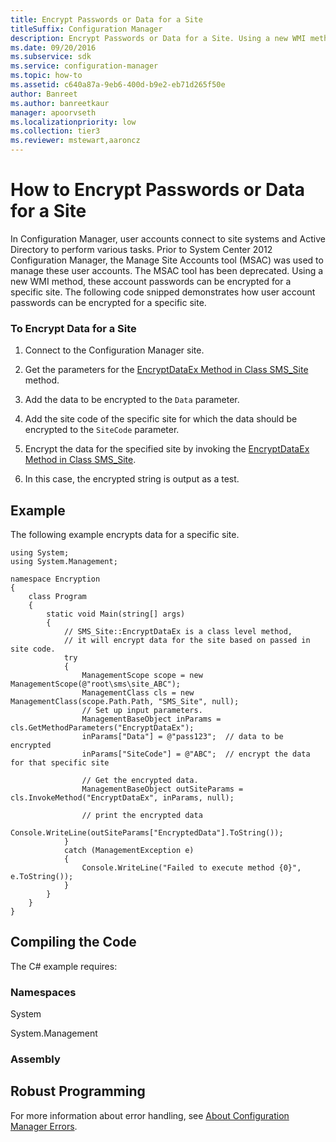 ```yaml
---
title: Encrypt Passwords or Data for a Site
titleSuffix: Configuration Manager
description: Encrypt Passwords or Data for a Site. Using a new WMI method, the user accounts' passwords can be encrypted for a specific site.
ms.date: 09/20/2016
ms.subservice: sdk
ms.service: configuration-manager
ms.topic: how-to
ms.assetid: c640a87a-9eb6-400d-b9e2-eb71d265f50e
author: Banreet
ms.author: banreetkaur
manager: apoorvseth
ms.localizationpriority: low
ms.collection: tier3
ms.reviewer: mstewart,aaroncz 
---
```

# How to Encrypt Passwords or Data for a Site
In Configuration Manager, user accounts connect to site systems and Active Directory to perform various tasks. Prior to System Center 2012 Configuration Manager, the Manage Site Accounts tool (MSAC) was used to manage these user accounts. The MSAC tool has been deprecated. Using a new WMI method, these account passwords can be encrypted for a specific site. The following code snipped demonstrates how user account passwords can be encrypted for a specific site.  

### To Encrypt Data for a Site  

1.  Connect to the Configuration Manager site.  

2.  Get the parameters for the [EncryptDataEx Method in Class SMS_Site](../../../develop/reference/core/servers/configure/encryptdataex-method-in-class-sms_site.md) method.  

3.  Add the data to be encrypted to the `Data` parameter.  

4.  Add the site code of the specific site for which the data should be encrypted to the `SiteCode` parameter.  

5.  Encrypt the data for the specified site by invoking the [EncryptDataEx Method in Class SMS_Site](../../../develop/reference/core/servers/configure/encryptdataex-method-in-class-sms_site.md).  

6.  In this case, the encrypted string is output as a test.  

## Example  
 The following example encrypts data for a specific site.  

```  
using System;   
using System.Management;   

namespace Encryption  
{  
    class Program  
    {  
        static void Main(string[] args)   
        {  
            // SMS_Site::EncryptDataEx is a class level method,   
            // it will encrypt data for the site based on passed in site code.  
            try  
            {  
                ManagementScope scope = new ManagementScope(@"root\sms\site_ABC");  
                ManagementClass cls = new ManagementClass(scope.Path.Path, "SMS_Site", null);   
                // Set up input parameters.   
                ManagementBaseObject inParams = cls.GetMethodParameters("EncryptDataEx");  
                inParams["Data"] = @"pass123";  // data to be encrypted  
                inParams["SiteCode"] = @"ABC";  // encrypt the data for that specific site  

                // Get the encrypted data.  
                ManagementBaseObject outSiteParams = cls.InvokeMethod("EncryptDataEx", inParams, null);   

                // print the encrypted data  
                Console.WriteLine(outSiteParams["EncryptedData"].ToString());  
            }  
            catch (ManagementException e)   
            {  
                Console.WriteLine("Failed to execute method {0}", e.ToString());  
            }  
        }  
    }  
}  

```  

## Compiling the Code  
 The C# example requires:  

### Namespaces  
 System  

 System.Management  

### Assembly  

## Robust Programming  
 For more information about error handling, see [About Configuration Manager Errors](../../../develop/core/understand/about-configuration-manager-errors.md).  
